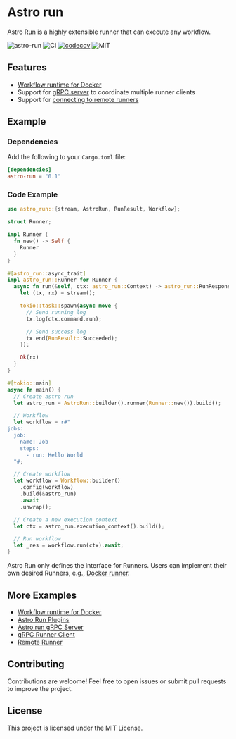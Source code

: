 # Astro run

Astro Run is a highly extensible runner that can execute any workflow.

![astro-run](https://img.shields.io/crates/v/astro-run.svg)
![CI](https://github.com/panghu-huang/astro-run/actions/workflows/test.yaml/badge.svg)
[![codecov](https://codecov.io/gh/panghu-huang/astro-run/branch/main/graph/badge.svg?token=B9P3T5C97U)](https://codecov.io/gh/panghu-huang/astro-run)
![MIT](https://img.shields.io/badge/license-MIT-blue.svg)

## Features

- [Workflow runtime for Docker](https://github.com/panghu-huang/astro-run/blob/main/crates/runner)
- Support for [gRPC server](https://github.com/panghu-huang/astro-run/blob/main/crates/server) to coordinate multiple runner clients
- Support for [connecting to remote runners](https://github.com/panghu-huang/astro-run/blob/main/crates/remote-runner)

## Example

### Dependencies

Add the following to your `Cargo.toml` file:

```toml
[dependencies]
astro-run = "0.1"
```

### Code Example

```rust
use astro_run::{stream, AstroRun, RunResult, Workflow};

struct Runner;

impl Runner {
  fn new() -> Self {
    Runner
  }
}

#[astro_run::async_trait]
impl astro_run::Runner for Runner {
  async fn run(&self, ctx: astro_run::Context) -> astro_run::RunResponse {
    let (tx, rx) = stream();

    tokio::task::spawn(async move {
      // Send running log
      tx.log(ctx.command.run);

      // Send success log
      tx.end(RunResult::Succeeded);
    });

    Ok(rx)
  }
}

#[tokio::main]
async fn main() {
  // Create astro run
  let astro_run = AstroRun::builder().runner(Runner::new()).build();

  // Workflow
  let workflow = r#"
jobs:
  job:
    name: Job
    steps:
      - run: Hello World
  "#;

  // Create workflow
  let workflow = Workflow::builder()
    .config(workflow)
    .build(&astro_run)
    .await
    .unwrap();

  // Create a new execution context
  let ctx = astro_run.execution_context().build();

  // Run workflow
  let _res = workflow.run(ctx).await;
}
```

Astro Run only defines the interface for Runners. Users can implement their own desired Runners, e.g., [Docker runner](https://github.com/panghu-huang/astro-run/tree/main/crates/runner).

## More Examples

- [Workflow runtime for Docker](https://github.com/panghu-huang/astro-run/blob/main/crates/runner/examples/basic.rs)
- [Astro Run Plugins](https://github.com/panghu-huang/astro-run/blob/main/crates/astro-run/examples/plugins.rs)
- [Astro run gRPC Server](https://github.com/panghu-huang/astro-run/blob/main/crates/server/examples/server.rs)
- [gRPC Runner Client](https://github.com/panghu-huang/astro-run/blob/main/crates/server/examples/client.rs)
- [Remote Runner](https://github.com/panghu-huang/astro-run/blob/main/crates/remote-runner/examples/runner-server.rs)

## Contributing

Contributions are welcome! Feel free to open issues or submit pull requests to improve the project.

## License

This project is licensed under the MIT License.
